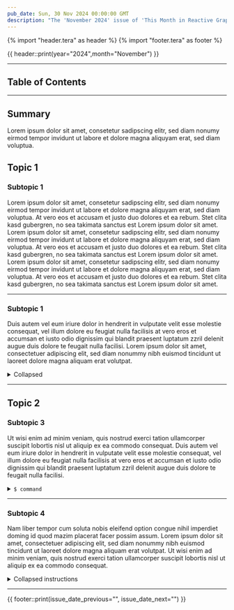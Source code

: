 ```yaml
---
pub_date: Sun, 30 Nov 2024 00:00:00 GMT
description: "The 'November 2024' issue of 'This Month in Reactive Graph' summarizes the progress of Reactive Graph. The topics of this issue are: "
---
```


{% import "header.tera" as header %}
{% import "footer.tera" as footer %}

{{ header::print(year="2024",month="November") }}

<hr class="surface-2">

## Table of Contents

<!-- toc -->

<hr class="surface-2">

## Summary

Lorem ipsum dolor sit amet, consetetur sadipscing elitr, sed diam nonumy eirmod tempor invidunt ut labore et dolore magna aliquyam erat, sed diam voluptua.

## Topic 1

### Subtopic 1

Lorem ipsum dolor sit amet, consetetur sadipscing elitr, sed diam nonumy eirmod tempor invidunt ut labore et dolore magna aliquyam erat, sed diam voluptua. At
vero eos et accusam et justo duo dolores et ea rebum. Stet clita kasd gubergren, no sea takimata sanctus est Lorem ipsum dolor sit amet. Lorem ipsum dolor sit
amet, consetetur sadipscing elitr, sed diam nonumy eirmod tempor invidunt ut labore et dolore magna aliquyam erat, sed diam voluptua. At vero eos et accusam et
justo duo dolores et ea rebum. Stet clita kasd gubergren, no sea takimata sanctus est Lorem ipsum dolor sit amet. Lorem ipsum dolor sit amet, consetetur
sadipscing elitr, sed diam nonumy eirmod tempor invidunt ut labore et dolore magna aliquyam erat, sed diam voluptua. At vero eos et accusam et justo duo dolores
et ea rebum. Stet clita kasd gubergren, no sea takimata sanctus est Lorem ipsum dolor sit amet.

<hr class="celestial-blue">

### Subtopic 1

Duis autem vel eum iriure dolor in hendrerit in vulputate velit esse molestie consequat, vel illum dolore eu feugiat nulla facilisis at vero eros et accumsan
et iusto odio dignissim qui blandit praesent luptatum zzril delenit augue duis dolore te feugait nulla facilisi. Lorem ipsum dolor sit amet, consectetuer
adipiscing elit, sed diam nonummy nibh euismod tincidunt ut laoreet dolore magna aliquam erat volutpat.

<details>
<summary>Collapsed</summary>

* A
* B
* C
* D
* E

</details>

<hr class="celestial-blue">

## Topic 2

### Subtopic 3

Ut wisi enim ad minim veniam, quis nostrud exerci tation ullamcorper suscipit lobortis nisl ut aliquip ex ea commodo consequat. Duis autem vel eum iriure dolor
in hendrerit in vulputate velit esse molestie consequat, vel illum dolore eu feugiat nulla facilisis at vero eros et accumsan et iusto odio dignissim qui
blandit praesent luptatum zzril delenit augue duis dolore te feugait nulla facilisi.

<details>
<summary><code>$ command</code></summary>

```
shell output
```

</details>

<hr class="celestial-blue">

### Subtopic 4

Nam liber tempor cum soluta nobis eleifend option congue nihil imperdiet doming id quod mazim placerat facer possim assum. Lorem ipsum dolor sit amet,
consectetuer adipiscing elit, sed diam nonummy nibh euismod tincidunt ut laoreet dolore magna aliquam erat volutpat. Ut wisi enim ad minim veniam, quis nostrud
exerci tation ullamcorper suscipit lobortis nisl ut aliquip ex ea commodo consequat.

<details>
<summary>Collapsed instructions</summary>

Nam <span class="token rg-component">liber</span> tempor cum soluta:

```
shell output
```

Nam liber tempor cum soluta:

```
shell output
```

Nam liber tempor cum soluta:

```
shell output
```

Nam liber `tempor` cum soluta:

```
shell output
```

</details>


<hr class="celestial-blue">

{{ footer::print(issue_date_previous="", issue_date_next="") }}
